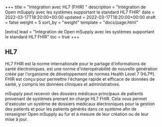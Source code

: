 +++
title = "Intégration avec HL7 (FHIR) "
description = "Intégration de Open mSupply avec les systèmes supportant le standard HL7 FHIR"
date = 2022-03-17T18:20:00+00:00
updated = 2022-03-17T18:20:00+00:00
draft = false
weight = 5
sort_by = "weight"
template = "docs/page.html"

[extra]
lead = "Intégration de Open mSupply avec les systèmes supportant le standard HL7 FHIR"
toc = true
+++

## HL7
HL7 FHIR est la norme internationale pour le partage d’informations de santé électroniques. est une norme d'interopérabilité de nouvelle génération créée par l'organisme de développement de normes Health Level 7 (HL7®). FHIR est conçu pour permettre l'échange rapide et efficace de données de santé, y compris les données cliniques et administratives.

mSupply peut recevoir des dossiers médicaux principaux de patients provenant de systèmes prenant en charge HL7 FHIR. Cela vous permet d'exécuter un système de dossiers médicaux électroniques pour la gestion des patients et pour les patients générés dans ce système afin de renseigner Open mSupply au fur et à mesure de leur création ou de leur mise à jour.
